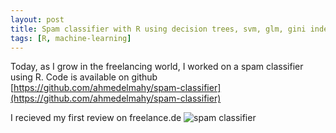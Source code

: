 ```yaml
---
layout: post
title: Spam classifier with R using decision trees, svm, glm, gini index and many others
tags: [R, machine-learning]
---
```


Today, as I grow in the freelancing world, I worked on a spam classifier using R. Code is available on github
[https://github.com/ahmedelmahy/spam-classifier](https://github.com/ahmedelmahy/spam-classifier)

I recieved my first review on freelance.de
![spam classifier]({{site.url}}/assets/spam-mail.png)